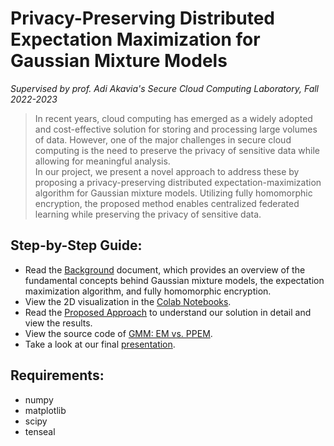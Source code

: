 # Privacy-Preserving Distributed Expectation Maximization for Gaussian Mixture Models  
*Supervised by prof. Adi Akavia's Secure Cloud Computing Laboratory, Fall 2022-2023*  
  
  
> In recent years, cloud computing has emerged as a widely adopted and cost-effective solution for storing and processing large volumes of data. However, one of the major challenges in secure cloud computing is the need to preserve the privacy of sensitive data while allowing for meaningful analysis.  
In our project, we present a novel approach to address these by proposing a privacy-preserving distributed expectation-maximization algorithm for Gaussian mixture models. Utilizing fully homomorphic encryption, the proposed method enables centralized federated learning while preserving the privacy of sensitive data.  
  
  
## Step-by-Step Guide:  
- Read the [Background](Background.md) document, which provides an overview of the fundamental concepts behind Gaussian mixture models, the expectation maximization algorithm, and fully homomorphic encryption. 
- View the 2D visualization in the [Colab Notebooks](Notebooks).  
- Read the [Proposed Approach](Proposed_Approach.md) to understand our solution in detail and view the results.  
- View the source code of [GMM: EM vs. PPEM](GMM_EM_vs_PPEM.ipynb).  
- Take a look at our final [presentation](slides.pdf).  



## Requirements:  
- numpy
- matplotlib
- scipy
- tenseal  
